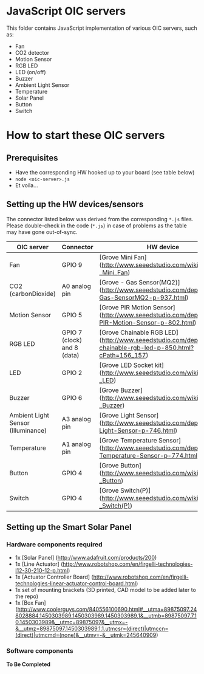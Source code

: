 # JavaScript OIC servers
This folder contains JavaScript implementation of various OIC servers, such as:
* Fan
* CO2 detector
* Motion Sensor
* RGB LED
* LED (on/off)
* Buzzer
* Ambient Light Sensor
* Temperature
* Solar Panel
* Button
* Switch

# How to start these OIC servers
## Prerequisites
* Have the corresponding HW hooked up to your board (see table below)
* `node <oic-server>.js`
* Et voila...

## Setting up the HW devices/sensors
The connector listed below was derived from the corresponding `*.js` files. Please double-check in the code (`*.js`) in case of problems as the table may have gone out-of-sync.

| OIC server | Connector | HW device |
|------------|-----------|-----------|
| Fan | GPIO 9 | [Grove Mini Fan] (http://www.seeedstudio.com/wiki/Grove_-_Mini_Fan) |
| CO2 (carbonDioxide) | A0 analog pin | [Grove - Gas Sensor(MQ2)] (http://www.seeedstudio.com/depot/Grove-Gas-SensorMQ2-p-937.html) |
| Motion Sensor | GPIO 5 | [Grove PIR Motion Sensor] (http://www.seeedstudio.com/depot/Grove-PIR-Motion-Sensor-p-802.html) |
| RGB LED | GPIO 7 (clock) and 8 (data) | [Grove Chainable RGB LED] (http://www.seeedstudio.com/depot/twig-chainable-rgb-led-p-850.html?cPath=156_157) |
| LED | GPIO 2 | [Grove LED Socket kit] (http://www.seeedstudio.com/wiki/Grove_-_LED) |
| Buzzer | GPIO 6 | [Grove Buzzer] (http://www.seeedstudio.com/wiki/Grove_-_Buzzer) |
| Ambient Light Sensor (Illuminance) | A3 analog pin | [Grove Light Sensor] (http://www.seeedstudio.com/depot/Grove-Light-Sensor-p-746.html) |
| Temperature | A1 analog pin | [Grove Temperature Sensor] (http://www.seeedstudio.com/depot/Grove-Temperature-Sensor-p-774.html) |
| Button | GPIO 4 | [Grove Button] (http://www.seeedstudio.com/wiki/Grove_-_Button) |
| Switch | GPIO 4 | [Grove Switch(P)] (http://www.seeedstudio.com/wiki/Grove_-_Switch(P)) |

## Setting up the Smart Solar Panel
### Hardware components required
* 1x [Solar Panel] (http://www.adafruit.com/products/200)
* 1x [Line Actuator] (http://www.robotshop.com/en/firgelli-technologies-l12-30-210-12-p.html)
* 1x [Actuator Controller Board] (http://www.robotshop.com/en/firgelli-technologies-linear-actuator-control-board.html)
* 1x set of mounting brackets (3D printed, CAD model to be added later to the repo)
* 1x [Box Fan] (http://www.coolerguys.com/840556100690.html#__utma=89875097.248028884.1450303989.1450303989.1450303989.1&__utmb=89875097.7.10.1450303989&__utmc=89875097&__utmx=-&__utmz=89875097.1450303989.1.1.utmcsr=(direct)|utmccn=(direct)|utmcmd=(none)&__utmv=-&__utmk=245640909)

### Software components
**To Be Completed**
